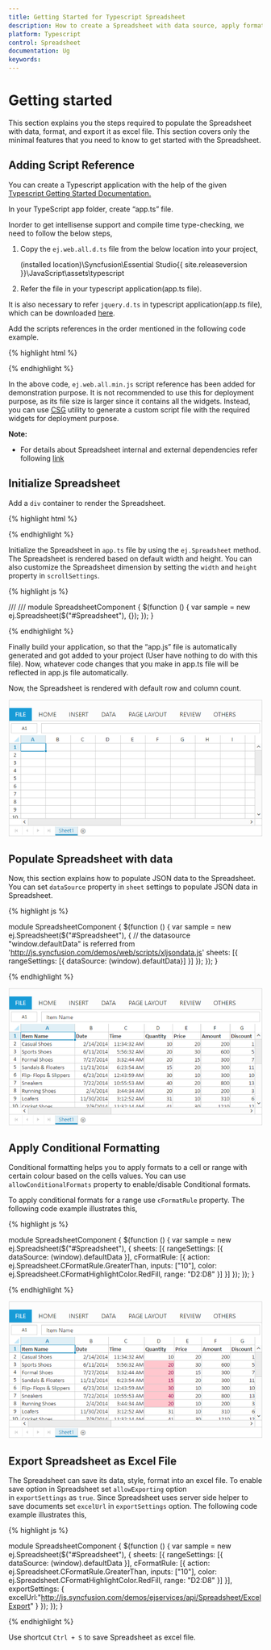 ```yaml
---
title: Getting Started for Typescript Spreadsheet
description: How to create a Spreadsheet with data source, apply format and export it as excel file.
platform: Typescript
control: Spreadsheet
documentation: Ug
keywords: 
---
```


# Getting started

This section explains you the steps required to populate the Spreadsheet with data, format, and export it as excel file. This section covers only the minimal features that you need to know to get started with the Spreadsheet.

## Adding Script Reference

You can create a Typescript application with the help of the given [Typescript Getting Started Documentation.](https://help.syncfusion.com/js/typescript)

In your TypeScript app folder, create “app.ts” file.

Inorder to get intellisense support and compile time type-checking, we need to follow the below steps,

1. Copy the `ej.web.all.d.ts` file from the below location into your project,

   (installed location)\Syncfusion\Essential Studio\{{ site.releaseversion }}\JavaScript\assets\typescript
2. Refer the file in your typescript application(app.ts file).

It is also necessary to refer `jquery.d.ts` in typescript application(app.ts file), which can be downloaded [here](https://github.com/DefinitelyTyped/DefinitelyTyped).

Add the scripts references in the order mentioned in the following code example.

{% highlight html %}

<!DOCTYPE html>
<html>
<head>
        <link href="http://cdn.syncfusion.com/{{ site.releaseversion }}/js/web/bootstrap-theme/ej.web.all.min.css" rel="stylesheet" />
        <script src="https://code.jquery.com/jquery-3.0.0.min.js"></script>
        <script src="http://cdn.syncfusion.com/js/assets/external/jsrender.min.js" type="text/javascript"></script>
        <script src="https://ajax.aspnetcdn.com/ajax/jquery.validate/1.14.0/jquery.validate.min.js"></script>
        <script src="http://js.syncfusion.com/demos/web/scripts/xljsondata.js" type="text/javascript"></script>
        <script src="http://cdn.syncfusion.com/{{ site.releaseversion }}/js/web/ej.web.all.min.js" type="text/javascript"></script>
        <script src="app.js"></script> 
</head>
<body>
</body>
</html>

{% endhighlight %}

In the above code, `ej.web.all.min.js` script reference has been added for demonstration purpose. It is not recommended to use this for deployment purpose, as its file size is larger since it contains all the widgets. Instead, you can use [CSG](http://csg.syncfusion.com/) utility to generate a custom script file with the required widgets for deployment purpose.

**Note:**

* For details about Spreadsheet internal and external dependencies refer following [link](https://help.syncfusion.com/js/spreadsheet/dependencies)

## Initialize Spreadsheet

Add a `div` container to render the Spreadsheet.

{% highlight html %}

<!DOCTYPE html>
<html>    
     <body>
         <div id="Spreadsheet"></div>
     </body>
</html>

{% endhighlight %}

Initialize the Spreadsheet in `app.ts` file by using the `ej.Spreadsheet` method. The Spreadsheet is rendered based on default width and height. You can also customize the Spreadsheet dimension by setting the `width` and `height` property in `scrollSettings`.

{% highlight js %}

/// <reference path="jquery.d.ts" />
/// <reference path="ej.web.all.d.ts" />
module SpreadsheetComponent {
    $(function () {
        var sample = new ej.Spreadsheet($("#Spreadsheet"), {});
    });
}

{% endhighlight %}

Finally build your application, so that the “app.js” file is automatically generated and got added to your project (User have nothing to do with this file). Now, whatever code changes that you make in app.ts file will be reflected in app.js file automatically.

Now, the Spreadsheet is rendered with default row and column count.

![](Getting-Started_images/Getting-Started_img1.png)

## Populate Spreadsheet with data

Now, this section explains how to populate JSON data to the Spreadsheet. You can set `dataSource` property in `sheet` settings to populate JSON data in Spreadsheet.

{% highlight js %}

module SpreadsheetComponent {
    $(function () {
        var sample = new ej.Spreadsheet($("#Spreadsheet"), {
            // the datasource "window.defaultData" is referred from 'http://js.syncfusion.com/demos/web/scripts/xljsondata.js'
            sheets: [{ rangeSettings: [{ dataSource: (<any>window).defaultData}] }]
        });
    });
}

{% endhighlight %}

![](Getting-Started_images/Getting-Started_img2.png)

## Apply Conditional Formatting 

Conditional formatting helps you to apply formats to a cell or range with certain colour based on the cells values. You can use `allowConditionalFormats` property to enable/disable Conditional formats.

To apply conditional formats for a range use `cFormatRule` property. The following code example illustrates this,

{% highlight js %}

module SpreadsheetComponent {
    $(function () {
        var sample = new ej.Spreadsheet($("#Spreadsheet"), {
            sheets: [{
                rangeSettings: [{ dataSource: (<any>window).defaultData }],
                cFormatRule: [{ action: ej.Spreadsheet.CFormatRule.GreaterThan, inputs: ["10"], color: ej.Spreadsheet.CFormatHighlightColor.RedFill, range: "D2:D8" }]
            }]
        });
    });
}

{% endhighlight %}

![](Getting-Started_images/Getting-Started_img3.png)

## Export Spreadsheet as Excel File

The Spreadsheet can save its data, style, format into an excel file. To enable save option in Spreadsheet set `allowExporting` option in `exportSettings` as `true`. Since Spreadsheet uses server side helper to save documents set `excelUrl` in `exportSettings` option. The following code example illustrates this,

{% highlight js %}

module SpreadsheetComponent {
    $(function () {
        var sample = new ej.Spreadsheet($("#Spreadsheet"), {
            sheets: [{
                rangeSettings: [{ dataSource: (<any>window).defaultData }],
                cFormatRule: [{ action: ej.Spreadsheet.CFormatRule.GreaterThan, inputs: ["10"], color: ej.Spreadsheet.CFormatHighlightColor.RedFill, range: "D2:D8" }]
            }],
            exportSettings: {
                excelUrl:"http://js.syncfusion.com/demos/ejservices/api/Spreadsheet/ExcelExport"
            }
        });
    });
}

{% endhighlight %}

Use shortcut `Ctrl + S` to save Spreadsheet as excel file.
